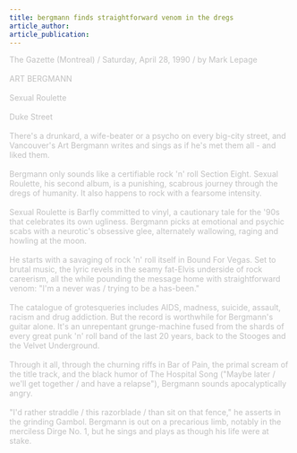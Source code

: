 ```yaml
---
title: bergmann finds straightforward venom in the dregs
article_author: 
article_publication: 
---
```

<span style="color: #c0c0c0">The Gazette (Montreal) / Saturday, April 28, 1990 / by Mark Lepage<br /><br />ART BERGMANN<br /><br />Sexual Roulette<br /><br />Duke Street<br /><br />There's a drunkard, a wife-beater or a psycho on every big-city street, and Vancouver's Art Bergmann writes and sings as if he's met them all - and liked them.<br /><br />Bergmann only sounds like a certifiable rock 'n' roll Section Eight. Sexual Roulette, his second album, is a punishing, scabrous journey through the dregs of humanity. It also happens to rock with a fearsome intensity.<br /><br />Sexual Roulette is Barfly committed to vinyl, a cautionary tale for the '90s that celebrates its own ugliness. Bergmann picks at emotional and psychic scabs with a neurotic's obsessive glee, alternately wallowing, raging and howling at the moon.<br /><br />He starts with a savaging of rock 'n' roll itself in Bound For Vegas. Set to brutal music, the lyric revels in the seamy fat-Elvis underside of rock careerism, all the while pounding the message home with straightforward venom: &quot;I'm a never was / trying to be a has-been.&quot;<br /><br />The catalogue of grotesqueries includes AIDS, madness, suicide, assault, racism and drug addiction. But the record is worthwhile for Bergmann's guitar alone. It's an unrepentant grunge-machine fused from the shards of every great punk 'n' roll band of the last 20 years, back to the Stooges and the Velvet Underground.<br /><br />Through it all, through the churning riffs in Bar of Pain, the primal scream of the title track, and the black humor of The Hospital Song (&quot;Maybe later / we'll get together / and have a relapse&quot;), Bergmann sounds apocalyptically angry.<br /><br />&quot;I'd rather straddle / this razorblade / than sit on that fence,&quot; he asserts in the grinding Gambol. Bergmann is out on a precarious limb, notably in the merciless Dirge No. 1, but he sings and plays as though his life were at stake.<br /></span>
